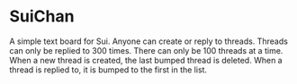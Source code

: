 # SuiChan
A simple text board for Sui. Anyone can create or reply to threads. 
Threads can only be replied to 300 times. 
There can only be 100 threads at a time.
When a new thread is created, the last bumped thread is deleted.
When a thread is replied to, it is bumped to the first in the list.
